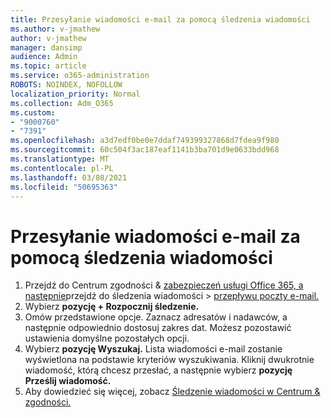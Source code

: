 ```yaml
---
title: Przesyłanie wiadomości e-mail za pomocą śledzenia wiadomości
ms.author: v-jmathew
author: v-jmathew
manager: dansimp
audience: Admin
ms.topic: article
ms.service: o365-administration
ROBOTS: NOINDEX, NOFOLLOW
localization_priority: Normal
ms.collection: Adm_O365
ms.custom:
- "9000760"
- "7391"
ms.openlocfilehash: a3d7edf0be0e7ddaf749399327868d7fdea9f980
ms.sourcegitcommit: 60c504f3ac187eaf1141b3ba701d9e0633bdd968
ms.translationtype: MT
ms.contentlocale: pl-PL
ms.lasthandoff: 03/08/2021
ms.locfileid: "50695363"
---
```

# <a name="submit-an-email-message-using-message-trace"></a>Przesyłanie wiadomości e-mail za pomocą śledzenia wiadomości

1. Przejdź do Centrum zgodności & [zabezpieczeń usługi Office 365, a następnie](https://go.microsoft.com/fwlink/p/?linkid=2077143)przejdź do śledzenia wiadomości   >  [przepływu poczty e-mail.](https://go.microsoft.com/fwlink/?linkid=2101048)
2. Wybierz **pozycję + Rozpocznij śledzenie.**
3. Omów przedstawione opcje. Zaznacz adresatów i nadawców, a następnie odpowiednio dostosuj zakres dat. Możesz pozostawić ustawienia domyślne pozostałych opcji.
4. Wybierz **pozycję Wyszukaj.** Lista wiadomości e-mail zostanie wyświetlona na podstawie kryteriów wyszukiwania. Kliknij dwukrotnie wiadomość, którą chcesz przesłać, a następnie wybierz **pozycję Prześlij wiadomość.**
5. Aby dowiedzieć się więcej, zobacz [Śledzenie wiadomości w Centrum & zgodności.](https://go.microsoft.com/fwlink/?linkid=2101557)
